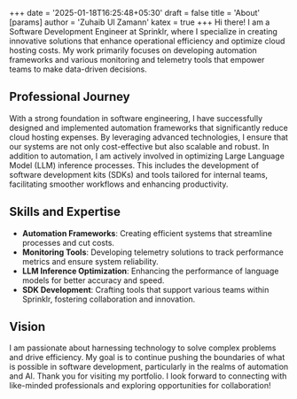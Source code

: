 +++
date = '2025-01-18T16:25:48+05:30'
draft = false
title = 'About'
[params]
    author = 'Zuhaib Ul Zamann'
    katex = true
+++
Hi there! I am a Software Development Engineer at Sprinklr, where I specialize in creating innovative solutions that enhance operational efficiency and optimize cloud hosting costs. My work primarily focuses on developing automation frameworks and various monitoring and telemetry tools that empower teams to make data-driven decisions.
## Professional Journey
With a strong foundation in software engineering, I have successfully designed and implemented automation frameworks that significantly reduce cloud hosting expenses. By leveraging advanced technologies, I ensure that our systems are not only cost-effective but also scalable and robust.
In addition to automation, I am actively involved in optimizing Large Language Model (LLM) inference processes. This includes the development of software development kits (SDKs) and tools tailored for internal teams, facilitating smoother workflows and enhancing productivity.
## Skills and Expertise
- **Automation Frameworks**: Creating efficient systems that streamline processes and cut costs.
- **Monitoring Tools**: Developing telemetry solutions to track performance metrics and ensure system reliability.
- **LLM Inference Optimization**: Enhancing the performance of language models for better accuracy and speed.
- **SDK Development**: Crafting tools that support various teams within Sprinklr, fostering collaboration and innovation.
## Vision
I am passionate about harnessing technology to solve complex problems and drive efficiency. My goal is to continue pushing the boundaries of what is possible in software development, particularly in the realms of automation and AI.
Thank you for visiting my portfolio. I look forward to connecting with like-minded professionals and exploring opportunities for collaboration!

